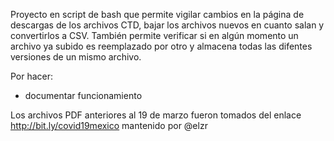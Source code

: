 Proyecto en script de bash que permite vigilar cambios en la página de descargas de los archivos CTD, 
bajar los archivos nuevos en cuanto salan y convertirlos a CSV. También permite verificar si en algún
momento un archivo ya subido es reemplazado por otro y almacena todas las difentes versiones de un mismo archivo.

Por hacer:
- documentar funcionamiento



Los archivos PDF anteriores al 19 de marzo fueron tomados del enlace http://bit.ly/covid19mexico mantenido por @elzr
